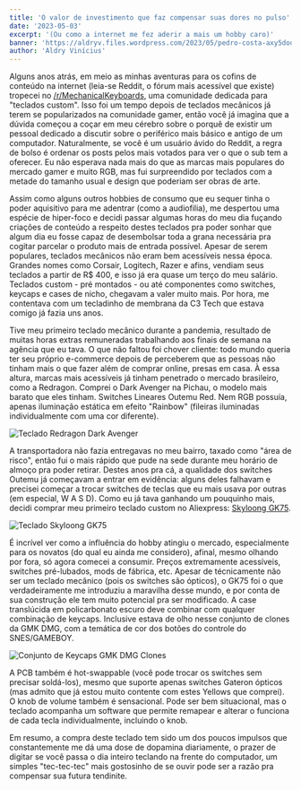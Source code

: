 ```yaml
---
title: 'O valor de investimento que faz compensar suas dores no pulso'
date: '2023-05-03'
excerpt: '(Ou como a internet me fez aderir a mais um hobby caro)'
banner: 'https://aldryv.files.wordpress.com/2023/05/pedro-costa-axy5doqnztc-unsplash.jpg'
author: 'Aldry Vinícius'
---
```


Alguns anos atrás, em meio as minhas aventuras para os cofins de conteúdo na internet (leia-se Reddit, o fórum mais acessível que existe) tropecei no [/r/MechanicalKeyboards](https://reddit.com/r/MechanicalKeyboards), uma comunidade dedicada para "teclados custom". Isso foi um tempo depois de teclados mecânicos já terem se popularizados na comunidade gamer, então você já imagina que a dúvida começou a coçar em meu cérebro sobre o porquê de existir um pessoal dedicado a discutir sobre o periférico mais básico e antigo de um computador. Naturalmente, se você é um usuário ávido do Reddit, a regra de bolso é ordenar os posts pelos mais votados para ver o que o sub tem a oferecer. Eu não esperava nada mais do que as marcas mais populares do mercado gamer e muito RGB, mas fui surpreendido por teclados com a metade do tamanho usual e design que poderiam ser obras de arte.

Assim como alguns outros hobbies de consumo que eu sequer tinha o poder aquisitivo para me adentrar (como a audiofilia), me despertou uma espécie de hiper-foco e decidi passar algumas horas do meu dia fuçando criações de conteúdo a respeito destes teclados pra poder sonhar que algum dia eu fosse capaz de desembolsar toda a grana necessária pra cogitar parcelar o produto mais de entrada possível. Apesar de serem populares, teclados mecânicos não eram bem acessíveis nessa época. Grandes nomes como Corsair, Logitech, Razer e afins, vendiam seus teclados a partir de R$ 400, e isso já era quase um terço do meu salário. Teclados custom - pré montados - ou até componentes como switches, keycaps e cases de nicho, chegavam a valer muito mais. Por hora, me contentava com um tecladinho de membrana da C3 Tech que estava comigo já fazia uns anos.

Tive meu primeiro teclado mecânico durante a pandemia, resultado de muitas horas extras remuneradas trabalhando aos finais de semana na agência que eu tava. O que não faltou foi chover cliente: todo mundo queria ter seu próprio e-commerce depois de perceberem que as pessoas não tinham mais o que fazer além de comprar online, presas em casa. À essa altura, marcas mais acessíveis já tinham penetrado o mercado brasileiro, como a Redragon. Comprei o Dark Avenger na Pichau, o modelo mais barato que eles tinham. Switches Lineares Outemu Red. Nem RGB possuía, apenas iluminação estática em efeito "Rainbow" (fileiras iluminadas individualmente com uma cor diferente).

![Teclado Redragon Dark Avenger](https://static.wixstatic.com/media/71a6c2_1167c9f05ae241ef88436b2748f4dc0b~mv2.png/v1/fill/w_600,h_600,al_c,q_85,usm_0.66_1.00_0.01,enc_auto/1.png)

A transportadora não fazia entregavas no meu bairro, taxado como "área de risco", então fui o mais rápido que pude na sede durante meu horário de almoço pra poder retirar.
Destes anos pra cá, a qualidade dos switches Outemu já começavam a entrar em evidência: alguns deles falhavam e precisei começar a trocar switches de teclas que eu mais usava por outras (em especial, W A S D). Como eu já tava ganhando um pouquinho mais, decidi comprar meu primeiro teclado custom no Aliexpress: [Skyloong GK75](https://skyloong.vip/collections/skyloong-gk75).

![Teclado Skyloong GK75](https://cdn.shopify.com/s/files/1/0598/8093/1517/products/75-_-_-_-_PBT_-_-_1_1024x1024.webp)

É incrível ver como a influência do hobby atingiu o mercado, especialmente para os novatos (do qual eu ainda me considero), afinal, mesmo olhando por fora, só agora comecei a consumir. Preços extremamente acessíveis, switches pré-lubados, mods de fábrica, etc. Apesar de técnicamente não ser um teclado mecânico (pois os switches são ópticos), o GK75 foi o que verdadeiramente me introduziu a maravilha desse mundo, e por conta de sua construção ele tem muito potencial pra ser modificado. A case translúcida em policarbonato escuro deve combinar com qualquer combinação de keycaps. Inclusive estava de olho nesse conjunto de clones da GMK DMG, com a temática de cor dos botões do controle do SNES/GAMEBOY.

![Conjunto de Keycaps GMK DMG Clones](https://ae01.alicdn.com/kf/H6cbcb5d8fb8e4725a6f545e6a56f936eD/Gmk-clone-keycaps-duplo-tiro-cereja-perfil-bingsu-olivia-keycaps-personalidade-personalizada-para-teclado-mec-nico.jpg_640x640.jpg)

A PCB também é hot-swappable (você pode trocar os switches sem precisar soldá-los), mesmo que suporte apenas switches Gateron ópticos (mas admito que já estou muito contente com estes Yellows que comprei). O knob de volume também é sensacional. Pode ser bem situacional, mas o teclado acompanha um software que permite remapear e alterar o funciona de cada tecla individualmente, incluindo o knob.

Em resumo, a compra deste teclado tem sido um dos poucos impulsos que constantemente me dá uma dose de dopamina diariamente, o prazer de digitar se você passa o dia inteiro teclando na frente do computador, um simples "tec-tec-tec" mais gostosinho de se ouvir pode ser a razão pra compensar sua futura tendinite.